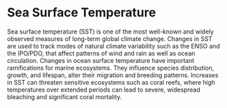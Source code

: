 # Sea Surface Temperature

Sea surface temperature (SST) is one of the most well-known and widely observed measures of long-term global climate change.  Changes in SST are used to track modes of natural climate variability such as the ENSO and the IPO/PDO, that affect patterns of wind and rain as well as ocean circulation.  Changes in ocean surface temperature have important ramifications for marine ecosystems. They influence species distribution, growth, and lifespan, alter their migration and breeding patterns.  Increases in SST can threaten sensitive ecosystems such as coral reefs, where high temperatures over extended periods can lead to severe, widespread bleaching and significant coral mortality.  